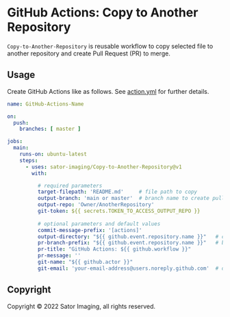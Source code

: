 # GitHub Actions: Copy to Another Repository

`Copy-to-Another-Repository` is reusable workflow to copy selected file to another repository and create Pull Request (PR) to merge.


## Usage

Create GitHub Actions like as follows.
See [action.yml](action.yml) for further details.


```yaml
name: GitHub-Actions-Name

on:
  push:
    branches: [ master ]

jobs:
  main:
    runs-on: ubuntu-latest
    steps:
      - uses: sator-imaging/Copy-to-Another-Repository@v1
        with:

          # required parameters
          target-filepath: 'README.md'     # file path to copy
          output-branch: 'main or master'  # branch name to create pull request
          output-repo: 'Owner/AnotherRepository'
          git-token: ${{ secrets.TOKEN_TO_ACCESS_OUTPUT_REPO }}
          
          # optional parameters and default values
          commit-message-prefix: '[actions]'
          output-directory: "${{ github.event.repository.name }}"   # copy file into sub directory
          pr-branch-prefix: "${{ github.event.repository.name }}"   # branch name prefix followed by date and time
          pr-title: "GitHub Actions: ${{ github.workflow }}"
          pr-message: ''
          git-name: "${{ github.actor }}"
          git-email: 'your-email-address@users.noreply.github.com'  # devnull@inter.net by default.
```


## Copyright

Copyright &copy; 2022 Sator Imaging, all rights reserved.
